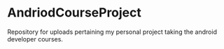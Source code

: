 # AndriodCourseProject
Repository for uploads pertaining my personal project taking the android developer courses.
